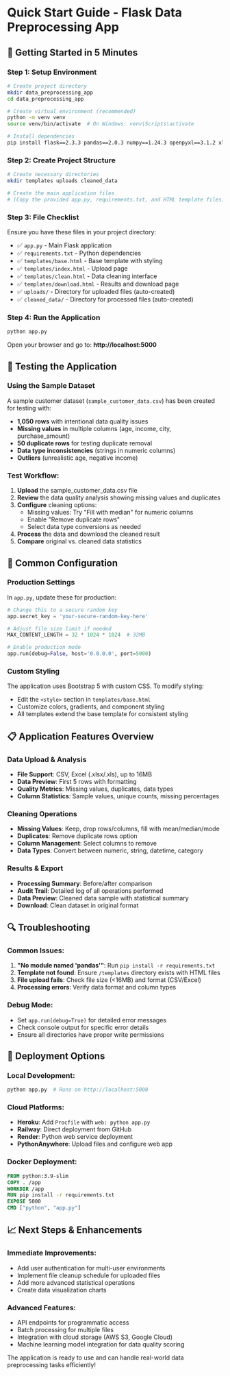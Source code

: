 # Quick Start Guide - Flask Data Preprocessing App

## 🚀 **Getting Started in 5 Minutes**

### Step 1: Setup Environment
```bash
# Create project directory
mkdir data_preprocessing_app
cd data_preprocessing_app

# Create virtual environment (recommended)
python -m venv venv
source venv/bin/activate  # On Windows: venv\Scripts\activate

# Install dependencies
pip install flask==2.3.3 pandas==2.0.3 numpy==1.24.3 openpyxl==3.1.2 xlrd==2.0.1 werkzeug==2.3.7
```

### Step 2: Create Project Structure
```bash
# Create necessary directories
mkdir templates uploads cleaned_data

# Create the main application files
# (Copy the provided app.py, requirements.txt, and HTML template files)
```

### Step 3: File Checklist
Ensure you have these files in your project directory:
- ✅ `app.py` - Main Flask application
- ✅ `requirements.txt` - Python dependencies  
- ✅ `templates/base.html` - Base template with styling
- ✅ `templates/index.html` - Upload page
- ✅ `templates/clean.html` - Data cleaning interface
- ✅ `templates/download.html` - Results and download page
- ✅ `uploads/` - Directory for uploaded files (auto-created)
- ✅ `cleaned_data/` - Directory for processed files (auto-created)

### Step 4: Run the Application
```bash
python app.py
```

Open your browser and go to: **http://localhost:5000**

## 🧪 **Testing the Application**

### Using the Sample Dataset
A sample customer dataset (`sample_customer_data.csv`) has been created for testing with:
- **1,050 rows** with intentional data quality issues
- **Missing values** in multiple columns (age, income, city, purchase_amount)
- **50 duplicate rows** for testing duplicate removal
- **Data type inconsistencies** (strings in numeric columns)
- **Outliers** (unrealistic age, negative income)

### Test Workflow:
1. **Upload** the sample_customer_data.csv file
2. **Review** the data quality analysis showing missing values and duplicates
3. **Configure** cleaning options:
   - Missing values: Try "Fill with median" for numeric columns
   - Enable "Remove duplicate rows"
   - Select data type conversions as needed
4. **Process** the data and download the cleaned result
5. **Compare** original vs. cleaned data statistics

## 🔧 **Common Configuration**

### Production Settings
In `app.py`, update these for production:
```python
# Change this to a secure random key
app.secret_key = 'your-secure-random-key-here'

# Adjust file size limit if needed
MAX_CONTENT_LENGTH = 32 * 1024 * 1024  # 32MB

# Enable production mode
app.run(debug=False, host='0.0.0.0', port=5000)
```

### Custom Styling
The application uses Bootstrap 5 with custom CSS. To modify styling:
- Edit the `<style>` section in `templates/base.html`
- Customize colors, gradients, and component styling
- All templates extend the base template for consistent styling

## 📋 **Application Features Overview**

### Data Upload & Analysis
- **File Support**: CSV, Excel (.xlsx/.xls), up to 16MB
- **Data Preview**: First 5 rows with formatting
- **Quality Metrics**: Missing values, duplicates, data types
- **Column Statistics**: Sample values, unique counts, missing percentages

### Cleaning Operations
- **Missing Values**: Keep, drop rows/columns, fill with mean/median/mode
- **Duplicates**: Remove duplicate rows option
- **Column Management**: Select columns to remove
- **Data Types**: Convert between numeric, string, datetime, category

### Results & Export
- **Processing Summary**: Before/after comparison
- **Audit Trail**: Detailed log of all operations performed
- **Data Preview**: Cleaned data sample with statistical summary
- **Download**: Clean dataset in original format

## 🔍 **Troubleshooting**

### Common Issues:
1. **"No module named 'pandas'"**: Run `pip install -r requirements.txt`
2. **Template not found**: Ensure `/templates` directory exists with HTML files
3. **File upload fails**: Check file size (<16MB) and format (CSV/Excel)
4. **Processing errors**: Verify data format and column types

### Debug Mode:
- Set `app.run(debug=True)` for detailed error messages
- Check console output for specific error details
- Ensure all directories have proper write permissions

## 🚀 **Deployment Options**

### Local Development:
```bash
python app.py  # Runs on http://localhost:5000
```

### Cloud Platforms:
- **Heroku**: Add `Procfile` with `web: python app.py`
- **Railway**: Direct deployment from GitHub
- **Render**: Python web service deployment
- **PythonAnywhere**: Upload files and configure web app

### Docker Deployment:
```dockerfile
FROM python:3.9-slim
COPY . /app
WORKDIR /app
RUN pip install -r requirements.txt
EXPOSE 5000
CMD ["python", "app.py"]
```

## 📈 **Next Steps & Enhancements**

### Immediate Improvements:
- Add user authentication for multi-user environments
- Implement file cleanup schedule for uploaded files
- Add more advanced statistical operations
- Create data visualization charts

### Advanced Features:
- API endpoints for programmatic access
- Batch processing for multiple files
- Integration with cloud storage (AWS S3, Google Cloud)
- Machine learning model integration for data quality scoring

The application is ready to use and can handle real-world data preprocessing tasks efficiently!